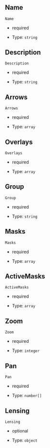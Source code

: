 # 



## Name



`Name`

*   required

*   Type: `string` 

## Description



`Description`

*   required

*   Type: `string` 

## Arrows



`Arrows`

*   required

*   Type: `array` 

## Overlays



`Overlays`

*   required

*   Type: `array` 

## Group



`Group`

*   required

*   Type: `string` 

## Masks



`Masks`

*   required

*   Type: `array` 

## ActiveMasks



`ActiveMasks`

*   required

*   Type: `array` 

## Zoom



`Zoom`

*   required

*   Type: `integer` 

## Pan



`Pan`

*   required

*   Type: `number[]`

## Lensing



`Lensing`

*   optional

*   Type: `object` 
